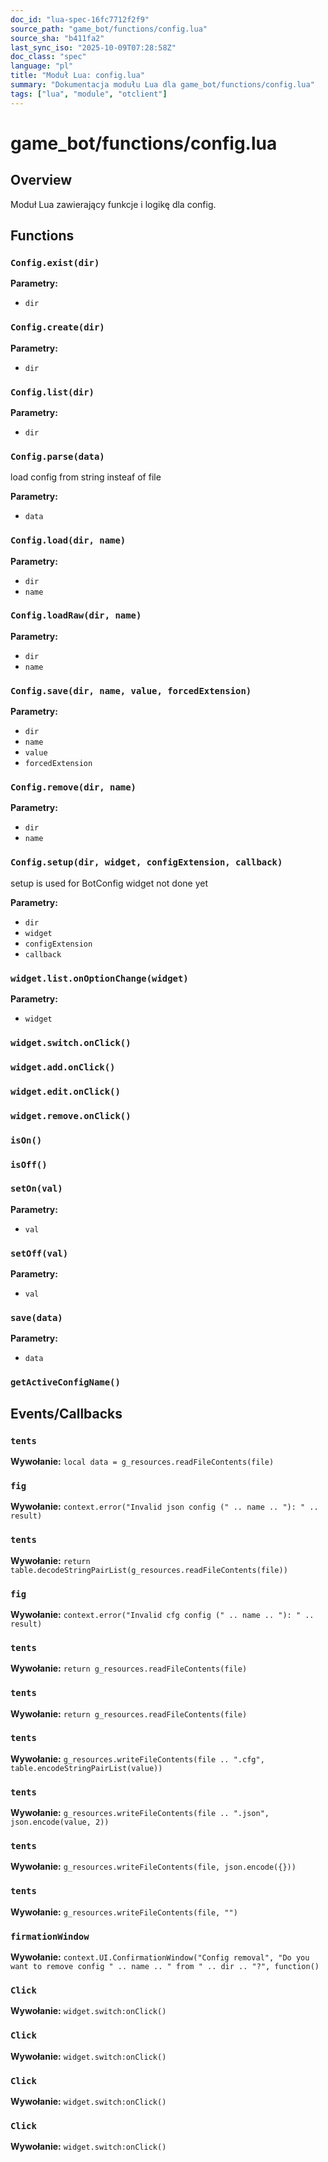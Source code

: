 ```yaml
---
doc_id: "lua-spec-16fc7712f2f9"
source_path: "game_bot/functions/config.lua"
source_sha: "b411fa2"
last_sync_iso: "2025-10-09T07:28:58Z"
doc_class: "spec"
language: "pl"
title: "Moduł Lua: config.lua"
summary: "Dokumentacja modułu Lua dla game_bot/functions/config.lua"
tags: ["lua", "module", "otclient"]
---
```


# game_bot/functions/config.lua

## Overview

Moduł Lua zawierający funkcje i logikę dla config.

## Functions

### `Config.exist(dir)`

**Parametry:**

- `dir`

### `Config.create(dir)`

**Parametry:**

- `dir`

### `Config.list(dir)`

**Parametry:**

- `dir`

### `Config.parse(data)`

load config from string insteaf of file

**Parametry:**

- `data`

### `Config.load(dir, name)`

**Parametry:**

- `dir`
- `name`

### `Config.loadRaw(dir, name)`

**Parametry:**

- `dir`
- `name`

### `Config.save(dir, name, value, forcedExtension)`

**Parametry:**

- `dir`
- `name`
- `value`
- `forcedExtension`

### `Config.remove(dir, name)`

**Parametry:**

- `dir`
- `name`

### `Config.setup(dir, widget, configExtension, callback)`

setup is used for BotConfig widget not done yet

**Parametry:**

- `dir`
- `widget`
- `configExtension`
- `callback`

### `widget.list.onOptionChange(widget)`

**Parametry:**

- `widget`

### `widget.switch.onClick()`

### `widget.add.onClick()`

### `widget.edit.onClick()`

### `widget.remove.onClick()`

### `isOn()`

### `isOff()`

### `setOn(val)`

**Parametry:**

- `val`

### `setOff(val)`

**Parametry:**

- `val`

### `save(data)`

**Parametry:**

- `data`

### `getActiveConfigName()`

## Events/Callbacks

### `tents`

**Wywołanie:** `local data = g_resources.readFileContents(file)`

### `fig`

**Wywołanie:** `context.error("Invalid json config (" .. name .. "): " .. result)`

### `tents`

**Wywołanie:** `return table.decodeStringPairList(g_resources.readFileContents(file))`

### `fig`

**Wywołanie:** `context.error("Invalid cfg config (" .. name .. "): " .. result)`

### `tents`

**Wywołanie:** `return g_resources.readFileContents(file)`

### `tents`

**Wywołanie:** `return g_resources.readFileContents(file)`

### `tents`

**Wywołanie:** `g_resources.writeFileContents(file .. ".cfg", table.encodeStringPairList(value))`

### `tents`

**Wywołanie:** `g_resources.writeFileContents(file .. ".json", json.encode(value, 2))`

### `tents`

**Wywołanie:** `g_resources.writeFileContents(file, json.encode({}))`

### `tents`

**Wywołanie:** `g_resources.writeFileContents(file, "")`

### `firmationWindow`

**Wywołanie:** `context.UI.ConfirmationWindow("Config removal", "Do you want to remove config " .. name .. " from " .. dir .. "?", function()`

### `Click`

**Wywołanie:** `widget.switch:onClick()`

### `Click`

**Wywołanie:** `widget.switch:onClick()`

### `Click`

**Wywołanie:** `widget.switch:onClick()`

### `Click`

**Wywołanie:** `widget.switch:onClick()`
